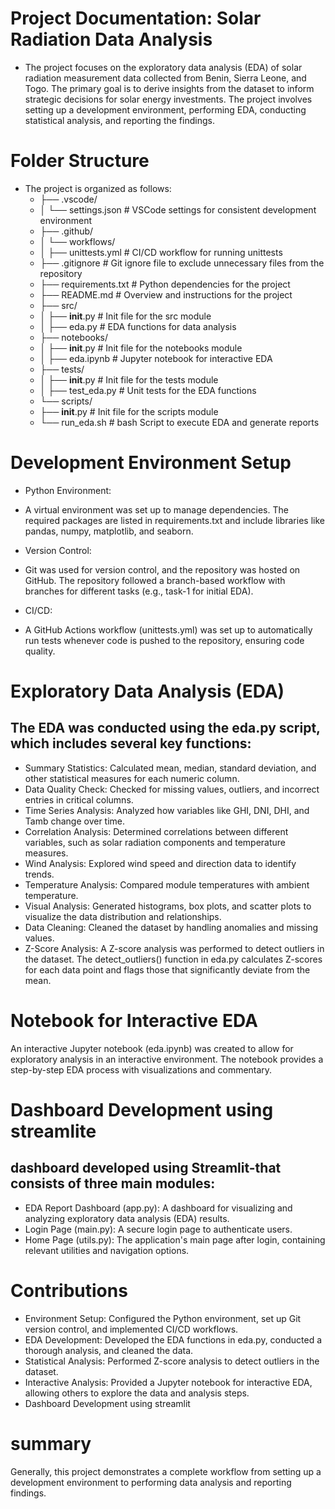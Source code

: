 # Project Documentation: Solar Radiation Data Analysis

- The project focuses on the exploratory data analysis (EDA) of solar radiation measurement data collected from Benin, Sierra Leone, and Togo. The primary goal is to derive insights from the dataset to inform strategic decisions for solar energy investments. The project involves setting up a development environment, performing EDA, conducting statistical analysis, and reporting the findings.

# Folder Structure

- The project is organized as follows:
  - ├── .vscode/
  - │ └── settings.json # VSCode settings for consistent development environment
  - ├── .github/
  - │ └── workflows/
  - │ ├── unittests.yml # CI/CD workflow for running unittests
  - ├── .gitignore # Git ignore file to exclude unnecessary files from the repository
  - ├── requirements.txt # Python dependencies for the project
  - ├── README.md # Overview and instructions for the project
  - ├── src/
  - │ ├── **init**.py # Init file for the src module
  - │ ├── eda.py # EDA functions for data analysis
  - ├── notebooks/
  - │ ├── **init**.py # Init file for the notebooks module
  - │ ├── eda.ipynb # Jupyter notebook for interactive EDA
  - ├── tests/
  - │ ├── **init**.py # Init file for the tests module
  - │ ├── test_eda.py # Unit tests for the EDA functions
  - └── scripts/
  - ├── **init**.py # Init file for the scripts module
  - └── run_eda.sh # bash Script to execute EDA and generate reports

# Development Environment Setup

- Python Environment:

* A virtual environment was set up to manage dependencies. The required packages are listed in requirements.txt and include libraries like pandas, numpy, matplotlib, and seaborn.

- Version Control:

* Git was used for version control, and the repository was hosted on GitHub. The repository followed a branch-based workflow with branches for different tasks (e.g., task-1 for initial EDA).

- CI/CD:

* A GitHub Actions workflow (unittests.yml) was set up to automatically run tests whenever code is pushed to the repository, ensuring code quality.

# Exploratory Data Analysis (EDA)

## The EDA was conducted using the eda.py script, which includes several key functions:

- Summary Statistics: Calculated mean, median, standard deviation, and other statistical measures for each numeric column.
- Data Quality Check: Checked for missing values, outliers, and incorrect entries in critical columns.
- Time Series Analysis: Analyzed how variables like GHI, DNI, DHI, and Tamb change over time.
- Correlation Analysis: Determined correlations between different variables, such as solar radiation components and temperature measures.
- Wind Analysis: Explored wind speed and direction data to identify trends.
- Temperature Analysis: Compared module temperatures with ambient temperature.
- Visual Analysis: Generated histograms, box plots, and scatter plots to visualize the data distribution and relationships.
- Data Cleaning: Cleaned the dataset by handling anomalies and missing values.
- Z-Score Analysis: A Z-score analysis was performed to detect outliers in the dataset. The detect_outliers() function in eda.py calculates Z-scores for each data point and flags those that significantly deviate from the mean.

# Notebook for Interactive EDA

An interactive Jupyter notebook (eda.ipynb) was created to allow for exploratory analysis in an interactive environment. The notebook provides a step-by-step EDA process with visualizations and commentary.

# Dashboard Development using streamlite

## dashboard developed using Streamlit-that consists of three main modules:

+ EDA Report Dashboard (app.py): A dashboard for visualizing and analyzing exploratory data analysis (EDA) results.
+ Login Page (main.py): A secure login page to authenticate users.
+ Home Page (utils.py): The application's main page after login, containing relevant utilities and navigation options.
# Contributions

- Environment Setup: Configured the Python environment, set up Git version control, and implemented CI/CD workflows.
- EDA Development: Developed the EDA functions in eda.py, conducted a thorough analysis, and cleaned the data.
- Statistical Analysis: Performed Z-score analysis to detect outliers in the dataset.
- Interactive Analysis: Provided a Jupyter notebook for interactive EDA, allowing others to explore the data and analysis steps.
- Dashboard Development using streamlit

# summary

Generally, this project demonstrates a complete workflow from setting up a development environment to performing data analysis and reporting findings.